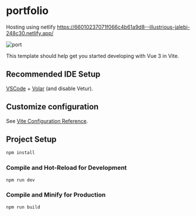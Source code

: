 # portfolio
Hosting using netlify
https://66010237071f066c4b61a9d8--illustrious-jalebi-248c30.netlify.app/

![port](https://github.com/jungil13/Personal-Portfolio/assets/145642451/1a0b3f7b-34fd-44d6-b798-036cd471ca6b)


This template should help get you started developing with Vue 3 in Vite.

## Recommended IDE Setup

[VSCode](https://code.visualstudio.com/) + [Volar](https://marketplace.visualstudio.com/items?itemName=Vue.volar) (and disable Vetur).

## Customize configuration

See [Vite Configuration Reference](https://vitejs.dev/config/).

## Project Setup

```sh
npm install
```

### Compile and Hot-Reload for Development

```sh
npm run dev
```

### Compile and Minify for Production

```sh
npm run build
```
